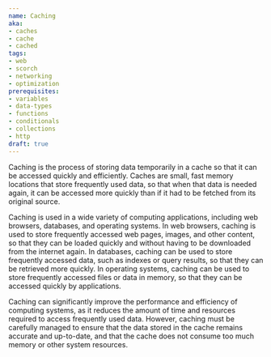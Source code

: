 ```yaml
---
name: Caching
aka:
- caches
- cache
- cached
tags:
- web
- scorch
- networking
- optimization
prerequisites:
- variables
- data-types
- functions
- conditionals
- collections
- http
draft: true
---
```

Caching is the process of storing data temporarily in a cache so that it can be accessed quickly and efficiently. Caches are small, fast memory locations that store frequently used data, so that when that data is needed again, it can be accessed more quickly than if it had to be fetched from its original source.

Caching is used in a wide variety of computing applications, including web browsers, databases, and operating systems. In web browsers, caching is used to store frequently accessed web pages, images, and other content, so that they can be loaded quickly and without having to be downloaded from the internet again. In databases, caching can be used to store frequently accessed data, such as indexes or query results, so that they can be retrieved more quickly. In operating systems, caching can be used to store frequently accessed files or data in memory, so that they can be accessed quickly by applications.

Caching can significantly improve the performance and efficiency of computing systems, as it reduces the amount of time and resources required to access frequently used data. However, caching must be carefully managed to ensure that the data stored in the cache remains accurate and up-to-date, and that the cache does not consume too much memory or other system resources.